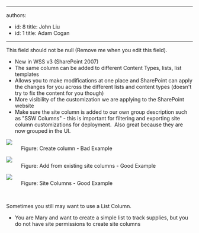 

---
authors:
  - id: 8
    title: John Liu
  - id: 1
    title: Adam Cogan
---




<span class='intro'> This field should not be null (Remove me when you edit this field). </span>

<ul>
<li>New in WSS v3 (SharePoint 2007) 
<li>The same column can be added to different Content Types, lists, list templates 
<li>Allows you to make modifications at one place and SharePoint can apply the changes for you across the different lists and content types (doesn't try to fix the content for you though) 
<li>More visibility of the customization we are applying to the SharePoint website 
<li>Make sure the site column is added to our own group description such as &quot;SSW Columns&quot; - this is important for filtering and exporting site column customizations for deployment.&#160; Also great because they are now grouped in the UI.</li></ul>
<dl class="badImage">
<dt><img src="/Standards/SoftwareDevelopment/RulesToBetterSharePoint/PublishingImages/ListColumn.png" /></dt>
<dd>Figure&#58; Create column - Bad Example </dd></dl>
<dl class="goodImage">
<dt><img src="/Standards/SoftwareDevelopment/RulesToBetterSharePoint/PublishingImages/SiteColumn.png" /></dt>
<dd>Figure&#58; Add from existing site columns - Good Example </dd></dl>
<dl class="goodImage">
<dt><img src="/Standards/SoftwareDevelopment/RulesToBetterSharePoint/PublishingImages/SSWColumns_small.jpg" /></dt>
<dd>Figure&#58; Site Columns - Good Example </dd></dl>
<p></p>
<p>&#160;</p>
<p>Sometimes you still may want to use a List Column.</p>
<ul>
<li>You are Mary and want to create a simple list to track supplies, but you do not have site permissions to create site columns</li></ul>


